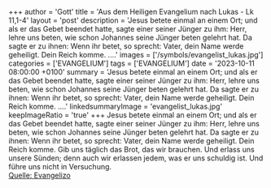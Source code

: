 +++
author = 'Gott'
title = 'Aus dem Heiligen Evangelium nach Lukas - Lk 11,1-4'
layout = 'post'
description = 'Jesus betete einmal an einem Ort; und als er das Gebet beendet hatte, sagte einer seiner Jünger zu ihm: Herr, lehre uns beten, wie schon Johannes seine Jünger beten gelehrt hat. Da sagte er zu ihnen: Wenn ihr betet, so sprecht: Vater, dein Name werde geheiligt. Dein Reich komme. ....'
images = ['/symbols/evangelist_lukas.jpg']
categories = ['EVANGELIUM']
tags = ['EVANGELIUM']
date = '2023-10-11 08:00:00 +0100'
summary = 'Jesus betete einmal an einem Ort; und als er das Gebet beendet hatte, sagte einer seiner Jünger zu ihm: Herr, lehre uns beten, wie schon Johannes seine Jünger beten gelehrt hat. Da sagte er zu ihnen: Wenn ihr betet, so sprecht: Vater, dein Name werde geheiligt. Dein Reich komme. ....'
linkedsummaryImage = 'evangelist_lukas.jpg'
keepImageRatio = 'true'
+++
Jesus betete einmal an einem Ort; und als er das Gebet beendet hatte, sagte einer seiner Jünger zu ihm: Herr, lehre uns beten, wie schon Johannes seine Jünger beten gelehrt hat.
Da sagte er zu ihnen: Wenn ihr betet, so sprecht: Vater, dein Name werde geheiligt. Dein Reich komme.
Gib uns täglich das Brot, das wir brauchen.<!--more-->
Und erlass uns unsere Sünden; denn auch wir erlassen jedem, was er uns schuldig ist. Und führe uns nicht in Versuchung.<br> [Quelle: Evangelizo](https://evangeliumtagfuertag.org/DE/gospel)